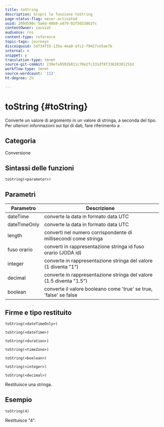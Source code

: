 ```yaml
---
title: toString
description: Scopri la funzione toString
page-status-flag: never-activated
uuid: 269d590c-5a6d-40b9-a879-02f5033863fc
contentOwner: sauviat
audience: rns
content-type: reference
topic-tags: journeys
discoiquuid: 5df34f55-135a-4ea8-afc2-f9427ce5ae7b
internal: n
snippet: y
translation-type: tm+mt
source-git-commit: 239efa9592b011c70e2fc331df8f33820301253d
workflow-type: tm+mt
source-wordcount: '112'
ht-degree: 2%

---
```



# toString {#toString}

Converte un valore di argomento in un valore di stringa, a seconda del tipo. Per ulteriori informazioni sui tipi di dati, fare riferimento a [](../expression/data-types.md).

## Categoria

Conversione

## Sintassi delle funzioni

`toString(<parameter>)`

## Parametri

| Parametro | Descrizione |
|--- |--- |
| dateTime | converte la data in formato data UTC |
| dateTimeOnly | converte la data in formato data UTC |
| length | converti nel numero corrispondente di millisecondi come stringa |
| fuso orario | converti in rappresentazione stringa id fuso orario (JODA id) |
| integer | converte in rappresentazione stringa del valore (1 diventa &quot;1&quot;) |
| decimal | converte in rappresentazione stringa del valore (1.5 diventa &quot;1.5&quot;) |
| boolean | converte il valore booleano come &#39;true&#39; se true, &#39;false&#39; se false |

## Firme e tipo restituito

`toString(<dateTimeOnly>)`

`toString(<dateTime>)`

`toString(<duration>)`

`toString(<timeZone>)`

`toString(<boolean>)`

`toString(<integer>)`

`toString(<decimal>)`

Restituisce una stringa.

## Esempio

`toString(4)`

Restituisce &quot;4&quot;.
